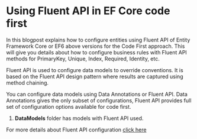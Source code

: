 # Using Fluent API in EF Core code first

In this blogpost explains how to configure entities using Fluent API of Entity Framework Core or EF6 above versions for the Code First approach. This will give you details about how to configure business rules with Fluent API methods for PrimaryKey, Unique, Index, Required, Identity, etc.

Fluent API is used to configure data models to override conventions. It is based on the Fluent API design pattern where results are captured using method chaining.

You can configure data models using Data Annotations or Fluent API. Data Annotations gives the only subset of configurations, Fluent API provides full set of configuration options available for code first.

1. **DataModels** folder has models with Fluent API used.

For more details about Fluent API configuration [click here](http://geeksarray.com/blog/using-fluent-api-in-efcore-code-first)

